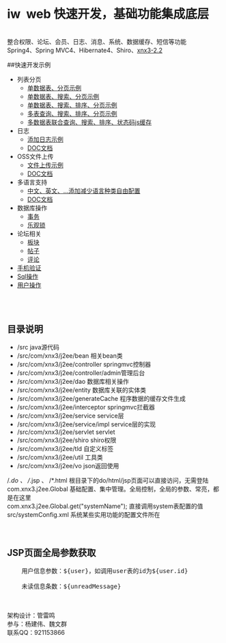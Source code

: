 # iw &nbsp;web 快速开发，基础功能集成底层
<br/>
整合权限、论坛、会员、日志、消息、系统、数据缓存、短信等功能
<br/>Spring4、Spring MVC4、Hibernate4、Shiro、<a href="http://github.com/xnx3/xnx3" target="_black">xnx3-2.2</a>

##快速开发示例
* 列表分页
	* [单数据表、分页示例](http://www.xnx3.com/software/iw/20160527/946.html)
	* [单数据表、搜索、分页示例](http://www.xnx3.com/software/iw/20160527/947.html)
	* [单数据表、搜索、排序、分页示例](http://www.xnx3.com/software/iw/20160524/944.html)
	* [多表查询、搜索、排序、分页示例](http://www.xnx3.com/software/iw/20160527/949.html)
	* [多数据表联合查询、搜索、排序、状态码js缓存](http://www.xnx3.com/software/iw/20160527/950.html)
* 日志
	* [添加日志示例](http://www.xnx3.com/software/iw/20160527/951.html)
	* [DOC文档](http://www.xnx3.com/software/iw/doc/com/xnx3/j2ee/service/LogService.html)
* OSS文件上传
	* [文件上传示例](http://www.xnx3.com/software/iw/20160601/952.html)
	* [DOC文档](http://www.xnx3.com/software/iw/doc/com/xnx3/j2ee/service/OSSService.html)
* 多语言支持
	* [中文、英文、...添加减少语言种类自由配置](http://www.xnx3.com/software/iw/20160623/953.html)
	* [DOC文档](http://www.xnx3.com/software/iw/doc/com/xnx3/j2ee/service/LanguageService.html)
* 数据库操作
	* [事务](http://www.xnx3.com/software/iw/20160628/954.html)
	* [乐观锁](http://www.xnx3.com/software/iw/20160628/955.html)
* 论坛相关
	* [板块](http://www.xnx3.com/software/iw/doc/com/xnx3/j2ee/service/PostClassService.html)
	* [帖子](http://www.xnx3.com/software/iw/doc/com/xnx3/j2ee/service/PostService.html)
	* [评论](http://www.xnx3.com/software/iw/doc/com/xnx3/j2ee/service/PostCommentService.html)
* [手机验证](http://www.xnx3.com/software/iw/doc/com/xnx3/j2ee/service/SmsLogService.html)
* [Sql操作](http://www.xnx3.com/software/iw/doc/com/xnx3/j2ee/service/SqlService.html)	
* [用户操作](http://www.xnx3.com/software/iw/doc/com/xnx3/j2ee/service/UserService.html)


<br/>
<br/>

## 目录说明
* /src								java源代码<br/>
* /src/com/xnx3/j2ee/bean			相关bean类<br/>
* /src/com/xnx3/j2ee/controller		springmvc控制器<br/>
* /src/com/xnx3/j2ee/controller/admin管理后台<br/>
* /src/com/xnx3/j2ee/dao			数据库相关操作<br/>
* /src/com/xnx3/j2ee/entity			数据库关联的实体类<br/>
* /src/com/xnx3/j2ee/generateCache	程序数据的缓存文件生成<br/>
* /src/com/xnx3/j2ee/interceptor		springmvc拦截器<br/>
* /src/com/xnx3/j2ee/service			service层<br/>
* /src/com/xnx3/j2ee/service/impl		service层的实现<br/>
* /src/com/xnx3/j2ee/servlet			servlet<br/>
* /src/com/xnx3/j2ee/shiro			shiro权限<br/>
* /src/com/xnx3/j2ee/tld				自定义标签<br/>
* /src/com/xnx3/j2ee/util			工具类<br/>
* /src/com/xnx3/j2ee/vo				json返回使用<br/>

/*.do 、 /*.jsp 、 /*.html  根目录下的do/html/jsp页面可以直接访问，无需登陆<br/>
com.xnx3.j2ee.Global						基础配置、集中管理。全局控制，全局的参数、常亮，都是在这里<br/>
com.xnx3.j2ee.Global.get("systemName");	直接调用system表配置的值<br/>
src/systemConfig.xml						系统某些实用功能的配置文件所在<br/>
<br/><br/>
<h2>JSP页面全局参数获取</h2>
<pre>
	用户信息参数：${user}，如调用user表的id为${user.id}<br/>
	未读信息条数：${unreadMessage}
</pre>

<br/>
<br/>
架构设计：管雷鸣<br/>
参与：杨建伟、魏文群<br/>
联系QQ：921153866<br/>


